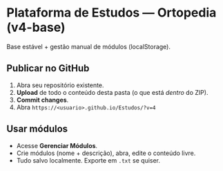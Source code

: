 # Plataforma de Estudos — Ortopedia (v4-base)

Base estável + gestão manual de módulos (localStorage).

## Publicar no GitHub
1. Abra seu repositório existente.
2. **Upload** de todo o conteúdo desta pasta (o que está *dentro* do ZIP).
3. **Commit changes**.
4. Abra `https://<usuario>.github.io/Estudos/?v=4`

## Usar módulos
- Acesse **Gerenciar Módulos**.
- Crie módulos (nome + descrição), abra, edite o conteúdo livre.
- Tudo salvo localmente. Exporte em `.txt` se quiser.
